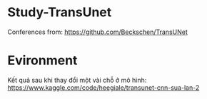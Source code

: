 # Study-TransUnet
Conferences from: https://github.com/Beckschen/TransUNet
# Evironment
Kết quả sau khi thay đổi một vài chỗ ở mô hình:
https://www.kaggle.com/code/heegiale/transunet-cnn-sua-lan-2
